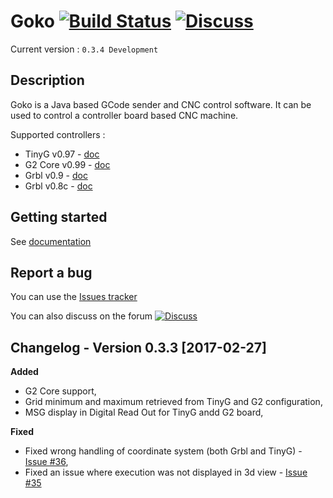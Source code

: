 # Goko [![Build Status](https://travis-ci.org/cncgoko/Goko.svg?branch=master)](https://travis-ci.org/cncgoko/Goko) [![Discuss](https://img.shields.io/badge/goko-discuss-blue.svg)](http://discuss.goko.fr/)

Current version  : ```0.3.4 Development```

## Description

Goko is a Java based GCode sender and CNC control software. It can be used to control a controller board based CNC machine. 

Supported controllers :
  * TinyG v0.97 - [doc](https://github.com/synthetos/TinyG/wiki)
  * G2 Core v0.99 - [doc](https://github.com/synthetos/g2/wiki)
  * Grbl v0.9 - [doc](https://github.com/grbl/grbl/wiki)
  * Grbl v0.8c - [doc](https://github.com/grbl/grbl/wiki)

## Getting started
 
See [documentation](http://docs.goko.fr/)

## Report a bug

You can use the [Issues tracker](https://github.com/cncgoko/Goko/issues)

You can also discuss on the forum [![Discuss](https://img.shields.io/badge/goko-discuss-blue.svg)](http://discuss.goko.fr/)

## Changelog - Version 0.3.3 [2017-02-27]

**Added**
 * G2 Core support,
 * Grid minimum and maximum retrieved from TinyG and G2 configuration,
 * MSG display in Digital Read Out for TinyG andd G2 board,

**Fixed**
 * Fixed wrong handling of coordinate system (both Grbl and TinyG) - [Issue #36](https://github.com/cncgoko/Goko/issues/36>),
 * Fixed an issue where execution was not displayed in 3d view - [Issue #35](https://github.com/cncgoko/Goko/issues/35>) 
 
